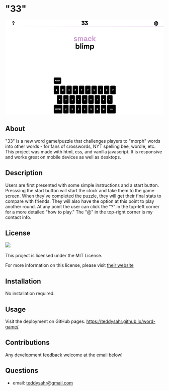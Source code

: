 # "33"

<img src="images/mockup.png" alt="33 Game" height="300x">

## About
"33" is a new word game/puzzle that challenges players to "morph" words into other words - for fans of crosswords, NYT spelling bee, wordle, etc. This project was made with html, css, and vanilla javascript. It is responsive and works great on mobile devices as well as desktops.

## Description
Users are first presented with some simple instructions and a start button. Presssing the start button will start the clock and take them to the game screen. When they've completed the puzzle, they will get their final stats to compare with friends. They will also have the option at this point to play another round. At any point the user can click the "?" in the top-left corner for a more detailed "how to play." The "@" in the top-right corner is my contact info.

## License
<img src="https://img.shields.io/badge/license-MIT-red">
  
This project is licensed under the MIT License.
  
For more information on this license, please visit [their website](https://www.mit.edu/~amini/LICENSE.md)

 ## Installation
No installation required.

## Usage
Visit the deployment on GitHub pages.
https://teddysahr.github.io/word-game/

## Contributions
Any development feedback welcome at the email below!

## Questions
- email: teddysahr@gmail.com
      
      
        
